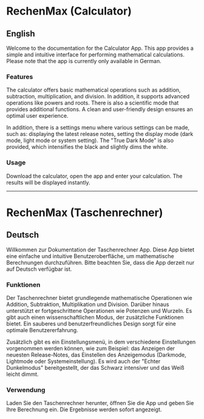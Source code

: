 # RechenMax (Calculator)

## English

Welcome to the documentation for the Calculator App. This app provides a simple and intuitive interface for performing mathematical calculations. Please note that the app is currently only available in German.

### Features
The calculator offers basic mathematical operations such as addition, subtraction, multiplication, and division. In addition, it supports advanced operations like powers and roots. There is also a scientific mode that provides additional functions. A clean and user-friendly design ensures an optimal user experience.

In addition, there is a settings menu where various settings can be made, such as: displaying the latest release notes, setting the display mode (dark mode, light mode or system setting). The "True Dark Mode" is also provided, which intensifies the black and slightly dims the white.

### Usage
Download the calculator, open the app and enter your calculation. The results will be displayed instantly.

- - -

# RechenMax (Taschenrechner)

## Deutsch

Willkommen zur Dokumentation der Taschenrechner App. Diese App bietet eine einfache und intuitive Benutzeroberfläche, um mathematische Berechnungen durchzuführen. Bitte beachten Sie, dass die App derzeit nur auf Deutsch verfügbar ist.

### Funktionen
Der Taschenrechner bietet grundlegende mathematische Operationen wie Addition, Subtraktion, Multiplikation und Division. Darüber hinaus unterstützt er fortgeschrittene Operationen wie Potenzen und Wurzeln. Es gibt auch einen wissenschaftlichen Modus, der zusätzliche Funktionen bietet. Ein sauberes und benutzerfreundliches Design sorgt für eine optimale Benutzererfahrung.

Zusätzlich gibt es ein Einstellungsmenü, in dem verschiedene Einstellungen vorgenommen werden können, wie zum Beispiel: das Anzeigen der neuesten Release-Notes, das Einstellen des Anzeigemodus (Darkmode, Lightmode oder Systemeinstellung). Es wird auch der "Echter Dunkelmodus" bereitgestellt, der das Schwarz intensiver und das Weiß leicht dimmt.

### Verwendung
Laden Sie den Taschenrechner herunter, öffnen Sie die App und geben Sie Ihre Berechnung ein. Die Ergebnisse werden sofort angezeigt.
